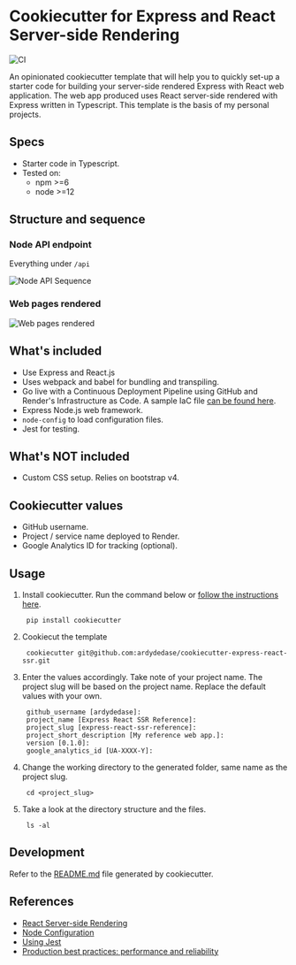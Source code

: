 # Cookiecutter for Express and React Server-side Rendering

![CI](https://github.com/ardydedase/node-react-ssr/workflows/CI/badge.svg?branch=master)

An opinionated cookiecutter template that will help you to quickly set-up a starter code for building your server-side rendered Express with React web application.
The web app produced uses React server-side rendered with Express written in Typescript. This template is the basis of my personal projects.

## Specs

- Starter code in Typescript.
- Tested on:
    - npm >=6
    - node >=12

## Structure and sequence

### Node API endpoint

Everything under `/api`

![Node API Sequence](./out/node-api-sequence/NodeAPI_Sequence.png "Node API Sequence")

### Web pages rendered

![Web pages rendered](./out/page-render-sequence/PageRender_Sequence.png "Web pages rendered")


## What's included
- Use Express and React.js
- Uses webpack and babel for bundling and transpiling.
- Go live with a Continuous Deployment Pipeline using GitHub and Render's Infrastructure as Code. A sample IaC file [can be found here]({{cookiecutter.project_slug}}/render.yaml).
- Express Node.js web framework.
- `node-config` to load configuration files.
- Jest for testing.

## What's NOT included
- Custom CSS setup. Relies on bootstrap v4.

## Cookiecutter values
- GitHub username.
- Project / service name deployed to Render.
- Google Analytics ID for tracking (optional).

## Usage
1. Install cookiecutter. Run the command below or [follow the instructions here](https://cookiecutter.readthedocs.io/en/1.7.2/installation.html).

        pip install cookiecutter

1. Cookiecut the template

        cookiecutter git@github.com:ardydedase/cookiecutter-express-react-ssr.git

1. Enter the values accordingly. Take note of your project name. The project slug will be based on the project name. Replace the default values with your own.

        github_username [ardydedase]:
        project_name [Express React SSR Reference]:
        project_slug [express-react-ssr-reference]:
        project_short_description [My reference web app.]:
        version [0.1.0]:
        google_analytics_id [UA-XXXX-Y]:

1. Change the working directory to the generated folder, same name as the project slug.

        cd <project_slug>

1. Take a look at the directory structure and the files.

        ls -al

## Development

Refer to the [README.md]({{cookiecutter.project_slug}}/README.md#run-locally) file generated by cookiecutter.


## References

- [React Server-side Rendering](https://medium.com/@danlegion/react-server-side-rendering-with-express-b6faf56ce22)
- [Node Configuration](https://github.com/lorenwest/node-config)
- [Using Jest](https://medium.com/@RupaniChirag/writing-unit-tests-in-typescript-d4719b8a0a40)
- [Production best practices: performance and reliability](https://expressjs.com/en/advanced/best-practice-performance.html)
